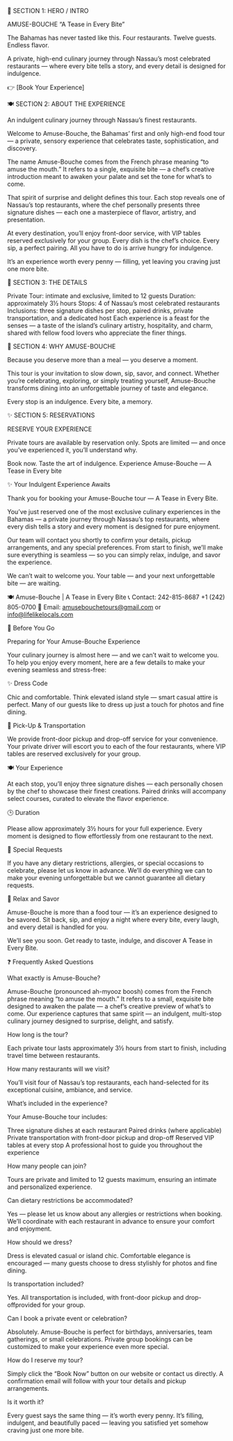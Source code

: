 🖤 SECTION 1: HERO / INTRO

AMUSE-BOUCHE
“A Tease in Every Bite”

The Bahamas has never tasted like this.
Four restaurants. Twelve guests. Endless flavor.

A private, high-end culinary journey through Nassau’s most celebrated restaurants — where every bite tells a story, and every detail is designed for indulgence.

👉 [Book Your Experience]

🍽️ SECTION 2: ABOUT THE EXPERIENCE

An indulgent culinary journey through Nassau’s finest restaurants.

Welcome to Amuse-Bouche, the Bahamas’ first and only high-end food tour — a private, sensory experience that celebrates taste, sophistication, and discovery.

The name Amuse-Bouche comes from the French phrase meaning “to amuse the mouth.”
It refers to a single, exquisite bite — a chef’s creative introduction meant to awaken your palate and set the tone for what’s to come.

That spirit of surprise and delight defines this tour.
Each stop reveals one of Nassau’s top restaurants, where the chef personally presents three signature dishes — each one a masterpiece of flavor, artistry, and presentation.

At every destination, you’ll enjoy front-door service, with VIP tables reserved exclusively for your group.
Every dish is the chef’s choice. Every sip, a perfect pairing.
All you have to do is arrive hungry for indulgence.

It’s an experience worth every penny — filling, yet leaving you craving just one more bite.

🌟 SECTION 3: THE DETAILS

Private Tour: intimate and exclusive, limited to 12 guests
Duration: approximately 3½ hours
Stops: 4 of Nassau’s most celebrated restaurants
Inclusions: three signature dishes per stop, paired drinks, private transportation, and a dedicated host
Each experience is a feast for the senses — a taste of the island’s culinary artistry, hospitality, and charm, shared with fellow food lovers who appreciate the finer things.

🌴 SECTION 4: WHY AMUSE-BOUCHE

Because you deserve more than a meal — you deserve a moment.

This tour is your invitation to slow down, sip, savor, and connect. Whether you’re celebrating, exploring, or simply treating yourself, Amuse-Bouche transforms dining into an unforgettable journey of taste and elegance.

Every stop is an indulgence. Every bite, a memory.

✨ SECTION 5: RESERVATIONS

RESERVE YOUR EXPERIENCE

Private tours are available by reservation only.
Spots are limited — and once you’ve experienced it, you’ll understand why.

Book now.
Taste the art of indulgence.
Experience Amuse-Bouche — A Tease in Every bite

✨ Your Indulgent Experience Awaits

Thank you for booking your Amuse-Bouche tour — A Tease in Every Bite.

You’ve just reserved one of the most exclusive culinary experiences in the Bahamas — a private journey through Nassau’s top restaurants, where every dish tells a story and every moment is designed for pure enjoyment.

Our team will contact you shortly to confirm your details, pickup arrangements, and any special preferences. From start to finish, we’ll make sure everything is seamless — so you can simply relax, indulge, and savor the experience.

We can’t wait to welcome you.
Your table — and your next unforgettable bite — are waiting.

🍽️ Amuse-Bouche | A Tease in Every Bite
📞 Contact: 242-815-8687 +1 (242) 805-0700
📧 Email: amusebouchetours@gmail.com or info@lifelikelocals.com

🌿 Before You Go

Preparing for Your Amuse-Bouche Experience

Your culinary journey is almost here — and we can’t wait to welcome you. To help you enjoy every moment, here are a few details to make your evening seamless and stress-free:

✨ Dress Code

Chic and comfortable. Think elevated island style — smart casual attire is perfect. Many of our guests like to dress up just a touch for photos and fine dining.

🚗 Pick-Up & Transportation

We provide front-door pickup and drop-off service for your convenience. Your private driver will escort you to each of the four restaurants, where VIP tables are reserved exclusively for your group.

🍽️ Your Experience

At each stop, you’ll enjoy three signature dishes — each personally chosen by the chef to showcase their finest creations. Paired drinks will accompany select courses, curated to elevate the flavor experience.

🕒 Duration

Please allow approximately 3½ hours for your full experience. Every moment is designed to flow effortlessly from one restaurant to the next.

💙 Special Requests

If you have any dietary restrictions, allergies, or special occasions to celebrate, please let us know in advance. We’ll do everything we can to make your evening unforgettable but we cannot guarantee all dietary requests.

🌴 Relax and Savor

Amuse-Bouche is more than a food tour — it’s an experience designed to be savored. Sit back, sip, and enjoy a night where every bite, every laugh, and every detail is handled for you.

We’ll see you soon.
Get ready to taste, indulge, and discover A Tease in Every Bite.

❓ Frequently Asked Questions

What exactly is Amuse-Bouche?

Amuse-Bouche (pronounced ah-myooz boosh) comes from the French phrase meaning “to amuse the mouth.” It refers to a small, exquisite bite designed to awaken the palate — a chef’s creative preview of what’s to come.
Our experience captures that same spirit — an indulgent, multi-stop culinary journey designed to surprise, delight, and satisfy.

How long is the tour?

Each private tour lasts approximately 3½ hours from start to finish, including travel time between restaurants.

How many restaurants will we visit?

You’ll visit four of Nassau’s top restaurants, each hand-selected for its exceptional cuisine, ambiance, and service.

What’s included in the experience?

Your Amuse-Bouche tour includes:

Three signature dishes at each restaurant
Paired drinks (where applicable)
Private transportation with front-door pickup and drop-off
Reserved VIP tables at every stop
A professional host to guide you throughout the experience

How many people can join?

Tours are private and limited to 12 guests maximum, ensuring an intimate and personalized experience.

Can dietary restrictions be accommodated?

Yes — please let us know about any allergies or restrictions when booking. We’ll coordinate with each restaurant in advance to ensure your comfort and enjoyment.

How should we dress?

Dress is elevated casual or island chic. Comfortable elegance is encouraged — many guests choose to dress stylishly for photos and fine dining.

Is transportation included?

Yes. All transportation is included, with front-door pickup and drop-offprovided for your group.

Can I book a private event or celebration?

Absolutely. Amuse-Bouche is perfect for birthdays, anniversaries, team gatherings, or small celebrations. Private group bookings can be customized to make your experience even more special.

How do I reserve my tour?

Simply click the “Book Now” button on our website or contact us directly.
A confirmation email will follow with your tour details and pickup arrangements.

Is it worth it?

Every guest says the same thing — it’s worth every penny.
It’s filling, indulgent, and beautifully paced — leaving you satisfied yet somehow craving just one more bite.
